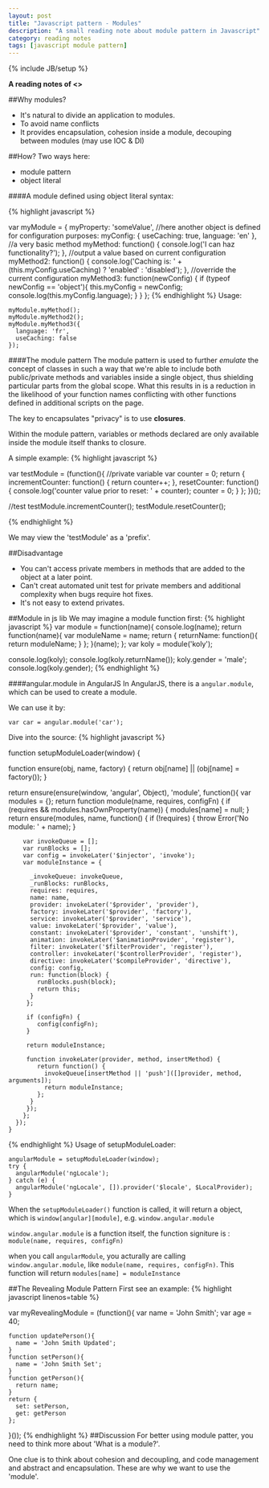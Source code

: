```yaml
---
layout: post
title: "Javascript pattern - Modules"
description: "A small reading note about module pattern in Javascript"
category: reading notes
tags: [javascript module pattern]
---
```

{% include JB/setup %}

**A reading notes of <<Learning javascript design patterns>>**

##Why modules?
* It's natural to divide an application to modules.  
* To avoid name conflicts  
* It provides encapsulation, cohesion inside a module, decouping between modules (may use IOC & DI)

##How?
Two ways here:

* module pattern  
* object literal  

####A module defined using object literal syntax:

{% highlight javascript %}

var myModule = {
  myProperty: 'someValue',
  //here another object is defined for configuration purposes:
  myConfig: {
	useCaching: true,
	language: 'en'
  },
  //a very basic method
  myMethod: function() {
	console.log('I can haz functionality?');
  },
  //output a value based on current configuration
  myMethod2: function() {
	console.log('Caching is: ' + (this.myConfig.useCaching) ? 'enabled' : 'disabled');
  },
  //override the current configuration
  myMethod3: function(newConfig) {
	if (typeof newConfig == 'object'){
	  this.myConfig = newConfig;
	  console.log(this.myConfig.language);
	}
  }
};
{% endhighlight %}
Usage:

	myModule.myMethod();
	myModule.myMethod2();
	myModule.myMethod3({
	  language: 'fr',
	  useCaching: false
	});

####The module pattern
The module pattern is used to further *emulate* the concept of classes in such a way that we're able to include both public/private methods and variables inside a single object, thus shielding particular parts from the global scope. What this results in is a reduction in the likelihood of your function names conflicting with other functions defined in additional scripts on the page.

The key to encapsulates "privacy" is to use **closures**.

Within the module pattern, variables or methods declared are only available inside the module itself thanks to closure.

A simple example:
{% highlight javascript %}

  var testModule = (function(){
    //private variable
    var counter = 0;
    return {
      incrementCounter: function() {
        return counter++;
      },
      resetCounter: function() {
        console.log('counter value prior to reset: ' + counter);
        counter = 0;
      }
    };
  })();
  
  //test
  testModule.incrementCounter();
  testModule.resetCounter();
	
{% endhighlight %}

We may view the 'testModule' as a 'prefix'.

##Disadvantage

* You can't access private members in methods that are added to the object at a later point.
* Can't creat automated unit test for private members and additional complexity when bugs require hot fixes.  
* It's not easy to extend privates.
   
##Module in js lib
We may imagine a module function first:
{% highlight javascript %}
var module = function(name){
  console.log(name);
  return function(name){
    var moduleName = name;
    return {
      returnName: function(){
        return moduleName;
      }
    };
  }(name);
};
var koly = module('koly');
	
console.log(koly);
console.log(koly.returnName());
koly.gender = 'male';
console.log(koly.gender);
{% endhighlight %}

####angular.module in AngularJS
In AngularJS, there is a `angular.module`, which can be used to create a module.

We can use it by:

	var car = angular.module('car');

Dive into the source:
{% highlight javascript %}

function setupModuleLoader(window) {
	
  function ensure(obj, name, factory) {
	 return obj[name] || (obj[name] = factory());
  }
	  
  return ensure(ensure(window, 'angular', Object), 'module', function(){
	var modules = {};
	return function module(name, requires, configFn) {
	  if (requires && modules.hasOwnProperty(name)) {
	     modules[name] = null;
	  }
	  return ensure(modules, name, function() {
	    if (!requires) {
	       throw Error('No module: ' + name);
	    }
	        
	    var invokeQueue = [];
	    var runBlocks = [];
	    var config = invokeLater('$injector', 'invoke');
	    var moduleInstance = {
	          
	      _invokeQueue: invokeQueue,
	      _runBlocks: runBlocks,
	      requires: requires,
	      name: name,
	      provider: invokeLater('$provider', 'provider'),
	      factory: invokeLater('$provider', 'factory'),
	      service: invokeLater('$provider', 'service'),
	      value: invokeLater('$provider', 'value'),
	      constant: invokeLater('$provider', 'constant', 'unshift'),
	      animation: invokeLater('$animationProvider', 'register'),
	      filter: invokeLater('$filterProvider', 'register'),
	      controller: invokeLater('$controllerProvider', 'register'),
	      directive: invokeLater('$compileProvider', 'directive'),
	      config: config,
	      run: function(block) {
	        runBlocks.push(block);
	        return this;
	      }
	     };
	        
	     if (configFn) {
	        config(configFn);
	     }
	        
	     return moduleInstance;
	        
	     function invokeLater(provider, method, insertMethod) {
	        return function() {
	          invokeQueue[insertMethod || 'push']([]provider, method, arguments]);
	          return moduleInstance;
	        };
	      }
	     });
	    };
	  });
	}
{% endhighlight %}
Usage of setupModuleLoader:


	angularModule = setupModuleLoader(window); 
	try {
	  angularModule('ngLocale');
	} catch (e) {
	  angularModule('ngLocale', []).provider('$locale', $LocalProvider);
	}

When the `setupModuleLoader()` function is called, it will return a object, which is `window[angular][module]`, e.g. `window.angular.module`

`window.angular.module` is a function itself, the function signiture is : `module(name, requires, configFn)`

when you call `angularModule`, you acturally are calling `window.angular.module`, like `module(name, requires, configFn)`. This function will return `modules[name] = moduleInstance`

##The Revealing Module Pattern
First see an example:
{% highlight javascript linenos=table %}

  var myRevealingModule = (function(){
    var name = 'John Smith';
    var age = 40;
    
    function updatePerson(){
      name = 'John Smith Updated';
    }
    function setPerson(){
      name = 'John Smith Set';
    }
    function getPerson(){
      return name;
    }
    return {
      set: setPerson,
      get: getPerson
    };
  }());
{% endhighlight %}
##Discussion
For better using module patter, you need to think more about 'What is a module?'.

One clue is to think about cohesion and decoupling, and code management and abstract and encapsulation. These are why we want to use the 'module'.